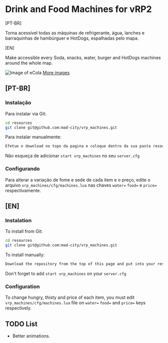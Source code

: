 # Drink and Food Machines for vRP2

[PT-BR]

Torna acessível todas as máquinas de refrigerante, água, lanches e barraquinhas de hambúrguer e HotDogs, espalhadas pelo mapa.

[EN]

Make accessible every Soda, snacks, water, burger and HotDogs machines around the whole map.

![Image of eCola](https://i.imgur.com/3iRfcGk.jpg)
[More images](https://imgur.com/a/0X00ahq)

## [PT-BR]

### Instalação

Para instalar via Git:

```bash
cd resources
git clone git@github.com:mad-city/vrp_machines.git
```

Para instalar manualmente:

```bash
Efetue o download no topo da pagina e coloque dentro da sua pasta resources.
```

Não esqueça de adicionar `start vrp_machines` no seu `server.cfg`

### Configurando

Para alterar a variação de fome e sede de cada item e o preço, edite o arquivo `vrp_machines/cfg/machines.lua` nas chaves `water=` `food=` e `price=` respectivamente.

## [EN]

### Instalation

To install from Git:

```bash
cd resources
git clone git@github.com:mad-city/vrp_machines.git
```

To install manually:

```bash
Download the repository from the top of this page and put into your resource folder.
```

Don't forget to add `start vrp_machines` on your `server.cfg`

### Configuration

To change hungry, thisty and price of each item, you must edit `vrp_machines/cfg/machines.lua` file on `water=` `food=` and `price=` keys respectively.

## TODO List
* Better animations.